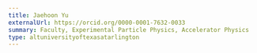 ```yaml
---
title: Jaehoon Yu
externalUrl: https://orcid.org/0000-0001-7632-0033
summary: Faculty, Experimental Particle Physics, Accelerator Physics
type: altuniversityoftexasatarlington
---
```

